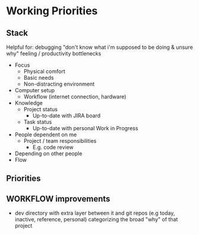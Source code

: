 # Working Priorities

## Stack

Helpful for: debugging "don't know what i'm supposed to be doing & unsure why" feeling / productivity bottlenecks

* Focus
   * Physical comfort
   * Basic needs
   * Non-distracting environment
* Computer setup
   * Workflow (internet connection, hardware)
* Knowledge
   * Project status
      * Up-to-date with JIRA board
   * Task status
      * Up-to-date with personal Work in Progress
* People dependent on me
   * Project / team responsibilities
      * E.g. code review
* Depending on other people
* Flow

## Priorities


## WORKFLOW improvements

* dev directory with extra layer between it and git repos (e.g today, inactive, reference, personal) categorizing the broad "why" of that project
